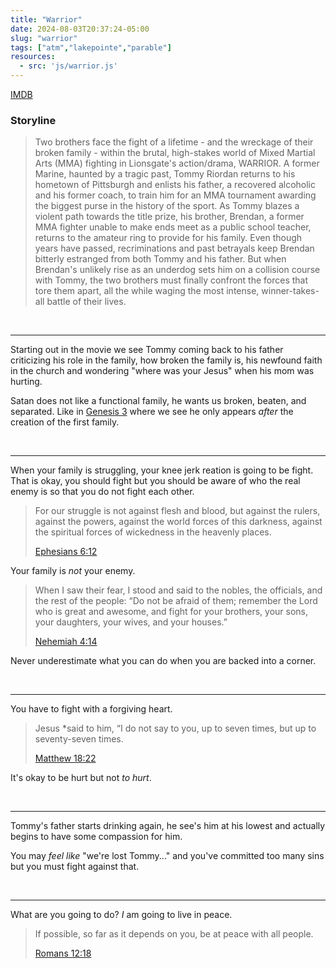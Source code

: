 ```yaml
---
title: "Warrior"
date: 2024-08-03T20:37:24-05:00
slug: "warrior"
tags: ["atm","lakepointe","parable"]
resources:
  - src: 'js/warrior.js'
---
```


[IMDB](https://www.imdb.com/title/tt1291584/)

### Storyline

> Two brothers face the fight of a lifetime - and the wreckage of their broken family - within the brutal, high-stakes world of Mixed Martial Arts (MMA) fighting in Lionsgate's action/drama, WARRIOR. A former Marine, haunted by a tragic past, Tommy Riordan returns to his hometown of Pittsburgh and enlists his father, a recovered alcoholic and his former coach, to train him for an MMA tournament awarding the biggest purse in the history of the sport. As Tommy blazes a violent path towards the title prize, his brother, Brendan, a former MMA fighter unable to make ends meet as a public school teacher, returns to the amateur ring to provide for his family. Even though years have passed, recriminations and past betrayals keep Brendan bitterly estranged from both Tommy and his father. But when Brendan's unlikely rise as an underdog sets him on a collision course with Tommy, the two brothers must finally confront the forces that tore them apart, all the while waging the most intense, winner-takes-all battle of their lives.

<br />

---

Starting out in the movie we see Tommy coming back to his father criticizing his role in the family, how broken the family is, his newfound faith in the church and wondering "where was your Jesus" when his mom was hurting.

Satan does not like a functional family, he wants us broken, beaten, and separated. Like in [Genesis 3](https://www.biblegateway.com/passage/?search=genesis+3&version=NASB) where we see he only appears *after* the creation of the first family.

<br />

--- 

When your family is struggling, your knee jerk reation is going to be fight. That is okay, you should fight but you should be aware of who the real enemy is so that you do not fight each other.

> For our struggle is not against flesh and blood, but against the rulers, against the powers, against the world forces of this darkness, against the spiritual forces of wickedness in the heavenly places.
> 
> [Ephesians 6:12](https://www.biblegateway.com/passage/?search=ephesians+6%3A12&version=NASB)

Your family is *not* your enemy.

> When I saw their fear, I stood and said to the nobles, the officials, and the rest of the people: “Do not be afraid of them; remember the Lord who is great and awesome, and fight for your brothers, your sons, your daughters, your wives, and your houses.”
> 
> [Nehemiah 4:14](https://www.biblegateway.com/passage/?search=Nehemiah+4%3A14&version=NASB)

Never underestimate what you can do when you are backed into a corner.

<br />

--- 

You have to fight with a forgiving heart.

> Jesus *said to him, “I do not say to you, up to seven times, but up to seventy-seven times.
> 
> [Matthew 18:22](https://www.biblegateway.com/passage/?search=matthew+18%3A22&version=NASB)

It's okay to be hurt but not *to hurt*.

<br />

--- 

Tommy's father starts drinking again, he see's him at his lowest and actually begins to have some compassion for him.

You may *feel like* "we're lost Tommy..." and you've committed too many sins but you must fight against that.

<br />

--- 

What are you going to do? *I* am going to live in peace.

> If possible, so far as it depends on you, be at peace with all people.
> 
> [Romans 12:18](https://www.biblegateway.com/passage/?search=Romans+12%3A18&version=NASB)

<br />
<br />
